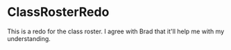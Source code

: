ClassRosterRedo
===============

This is a redo for the class roster. I agree with Brad that it'll help me with my understanding.
